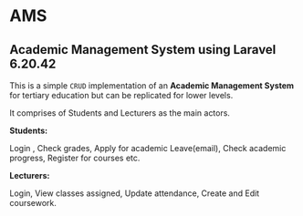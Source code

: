 # AMS

## Academic Management System using Laravel 6.20.42

This is a simple `CRUD` implementation of an **Academic Management System** for tertiary education but can be replicated for lower levels.

It comprises of Students and Lecturers as the main actors.

**Students:**

Login , Check grades, Apply for academic Leave(email), Check academic progress, Register for courses etc. 

**Lecturers:**

Login, View classes assigned, Update attendance, Create and Edit coursework.
